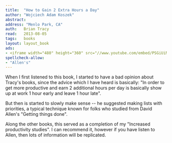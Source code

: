 ```yaml
---
title:	"How to Gain 2 Extra Hours a Day"
author: "Wojciech Adam Koszek"
abstract:
address: "Menlo Park, CA"
auth:	Brian Tracy
read:	2013-08-05
tags:	books
layout: layout_book
ads:
- <iframe width="480" height="360" src="//www.youtube.com/embed/PSGiUiMo_ZE" frameborder="0" allowfullscreen></iframe>
spellcheck-allow:
- "Allen's"
---
```

When I first listened to this book, I started to have a bad opinion about Tracy's
books, since the advice which I have heard is basically: "In order to get
more productive and earn 2 additional hours per day is basically show up at
work 1 hour early and leave 1 hour late".

But then is started to slowly make sense -- he suggested making lists with
priorities, a typical technique known for folks who studied from David
Allen's "Getting things done".

Along the other books, this served as a completion of my "Increased
productivity studies". I can recommend it, however if you have listen to
Allen, then lots of information will be replicated.

